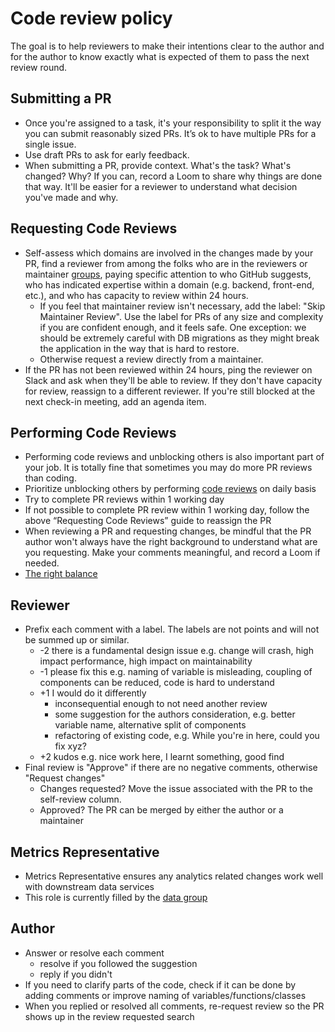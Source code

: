 # Code review policy

The goal is to help reviewers to make their intentions clear to the author and for the author to know exactly what is expected of them to pass the next review round.

## Submitting a PR

- Once you're assigned to a task, it's your responsibility to split it the way you can submit reasonably sized PRs. It’s ok to have multiple PRs for a single issue.
- Use draft PRs to ask for early feedback.
- When submitting a PR, provide context. What's the task? What's changed? Why? If you can, record a Loom to share why things are done that way. It'll be easier for a reviewer to understand what decision you've made and why.

## Requesting Code Reviews

- Self-assess which domains are involved in the changes made by your PR, find a reviewer from among the folks who are in the reviewers or maintainer [groups](/.github/reviewers.yml), paying specific attention to who GitHub suggests, who has indicated expertise within a domain (e.g. backend, front-end, etc.), and who has capacity to review within 24 hours.
  - If you feel that maintainer review isn't necessary, add the label: "Skip Maintainer Review". Use the label for PRs of any size and complexity if you are confident enough, and it feels safe. One exception: we should be extremely careful with DB migrations as they might break the application in the way that is hard to restore.
  - Otherwise request a review directly from a maintainer.
- If the PR has not been reviewed within 24 hours, ping the reviewer on Slack and ask when they'll be able to review. If they don't have capacity for review, reassign to a different reviewer. If you're still blocked at the next check-in meeting, add an agenda item.

## Performing Code Reviews

- Performing code reviews and unblocking others is also important part of your job. It is totally fine that sometimes you may do more PR reviews than coding.
- Prioritize unblocking others by performing [code reviews](https://github.com/pulls/review-requested) on daily basis
- Try to complete PR reviews within 1 working day
- If not possible to complete PR review within 1 working day, follow the above “Requesting Code Reviews” guide to reassign the PR
- When reviewing a PR and requesting changes, be mindful that the PR author won't always have the right background to understand what are you requesting. Make your comments meaningful, and record a Loom if needed.
- [The right balance](https://docs.gitlab.com/ee/development/code_review.html#the-right-balance)

## Reviewer

- Prefix each comment with a label. The labels are not points and will not be summed up or similar.
    - -2 there is a fundamental design issue
    e.g. change will crash, high impact performance, high impact on maintainability
    - -1 please fix this
    e.g. naming of variable is misleading, coupling of components can be reduced, code is hard to understand
    - +1 I would do it differently
      - inconsequential enough to not need another review
      - some suggestion for the authors consideration, e.g. better variable name, alternative split of components
      - refactoring of existing code, e.g. While you're in here, could you fix xyz?
    - +2 kudos
    e.g. nice work here, I learnt something, good find
- Final review is "Approve" if there are no negative comments, otherwise "Request changes"
    - Changes requested? Move the issue associated with the PR to the self-review column.
    - Approved? The PR can be merged by either the author or a maintainer

## Metrics Representative

- Metrics Representative ensures any analytics related changes work well with downstream data services
- This role is currently filled by the [data group](/.github/reviewers.yml)

## Author

- Answer or resolve each comment
    - resolve if you followed the suggestion
    - reply if you didn't
- If you need to clarify parts of the code, check if it can be done by adding comments or improve naming of variables/functions/classes
- When you replied or resolved all comments, re-request review so the PR shows up in the review requested search
